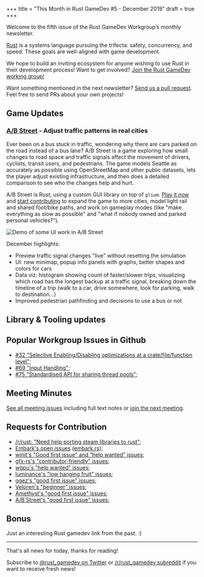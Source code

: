 +++
title = "This Month in Rust GameDev #5 - December 2019"
draft = true
+++

<!-- markdownlint-disable no-trailing-punctuation -->

Welcome to the fifth issue of the Rust GameDev Workgroup’s
monthly newsletter.

[Rust] is a systems language pursuing the trifecta:
safety, concurrency, and speed.
These goals are well-aligned with game development.

We hope to build an inviting ecosystem for anyone wishing
to use Rust in their development process!
Want to get involved? [Join the Rust GameDev working group!][join]

Want something mentioned in the next newsletter?
[Send us a pull request][pr].
Feel free to send PRs about your own projects!

[Rust]: https://rust-lang.org
[join]: https://github.com/rust-gamedev/wg#join-the-fun
[pr]: https://github.com/rust-gamedev/rust-gamedev.github.io

<!--
Ideal section structure is:

```
### [Title]

![image/GIF description](image link)

A paragraph or two with a summary and [useful links].

_Discussions:
[/r/rust](https://reddit.com/r/rust/todo),
[twitter](https://twitter.com/todo/status/123456)_

[Title]: https://first.link
[useful links]: https://other.link
```

Discussion links are added only if they contain
some actual interesting discussions.

If needed, a section can be split into subsections with a "------" delimiter.
-->

## Game Updates

### [A/B Street][abstreet] - Adjust traffic patterns in real cities

Ever been on a bus stuck in traffic, wondering why there are cars parked on the
road instead of a bus lane? A/B Street is a game exploring how small changes to
road space and traffic signals affect the movement of drivers, cyclists,
transit users, and pedestrians. The game models Seattle as accurately as
possible using OpenStreetMap and other public datasets, lets the player adjust
existing infrastructure, and then does a detailed comparison to see who the
changes help and hurt.

A/B Street is Rust, using a custom GUI library on top of `glium`. [Play it
now](https://github.com/dabreegster/abstreet/blob/master/docs/INSTRUCTIONS.md)
and [start contributing](https://github.com/dabreegster/abstreet/issues) to
expand the game to more cities, model light rail and shared foot/bike paths,
and work on gameplay modes (like "make everything as slow as possible" and
"what if nobody owned and parked personal vehicles?").

![Demo of some UI work in A/B Street](abstreet.gif)

December highlights:

- Preview traffic signal changes "live" without resetting the simulation
- UI: new minimap, popup info panels with graphs, better shapes and colors for
  cars
- Data viz: histogram showing count of faster/slower trips, visualizing which
  road has the longest backup at a traffic signal, breaking down the timeline
  of a trip (walk to a car, drive somewhere, look for parking, walk to
  destination...)
- Improved pedestrian pathfinding and decisions to use a bus or not

[abstreet]: https://github.com/dabreegster/abstreet#ab-street

## Library & Tooling updates

## Popular Workgroup Issues in Github

<!-- Up to 10 links to interesting issues -->

- [#32 "Selective Enabling/Disabling optimizations at a crate/file/function level"](https://github.com/rust-gamedev/wg/issues/32);
- [#69 "Input Handling"](https://github.com/rust-gamedev/wg/issues/69);
- [#75 "Standardised API for sharing thread pools"](https://github.com/rust-gamedev/wg/issues/75);

<!-- TODO: more issues -->

## Meeting Minutes

<!-- Up to 10 most important notes + a link to the full details -->

[See all meeting issues][label_meeting] including full text notes
or [join the next meeting][join].

[label_meeting]: https://github.com/rust-gamedev/wg/issues?q=label%3Ameeting

## Requests for Contribution

<!-- Links to "good first issue"-labels or direct links to specific tasks -->

- [/r/rust: "Need help porting steam libraries to rust"][help-steam-libs];
- [Embark's open issues][embark-open-issues] ([embark.rs]);
- [winit's "Good first issue" and “help wanted” issues][winit-issues];
- [gfx-rs's "contributor-friendly" issues][gfx-issues];
- [wgpu's "help wanted" issues][wgpu-help-wanted];
- [luminance's "low hanging fruit" issues][luminance-fruits];
- [ggez's "good first issue" issues][ggez-issues];
- [Veloren's "beginner" issues][veloren-beginner];
- [Amethyst's "good first issue" issues][amethyst-issues];
- [A/B Street's "good first issue" issues][abstreet-issues];

[help-steam-libs]: https://reddit.com/r/rust/comments/diuqg7/need_help_porting_steam_libraries_to_rust
[embark.rs]: https://embark.rs
[embark-open-issues]: https://github.com/search?q=user:EmbarkStudios+state:open
[winit-issues]: https://github.com/rust-windowing/winit/issues?utf8=✓&q=is%3Aissue+is%3Aopen+label%3A%22status%3A+help+wanted%22+label%3A%22Good+first+issue%22
[gfx-issues]: https://github.com/gfx-rs/gfx/issues?q=is%3Aissue+is%3Aopen+label%3Acontributor-friendly
[wgpu-help-wanted]: https://github.com/gfx-rs/wgpu-rs/issues?q=is%3Aissue+is%3Aopen+label%3A%22help+wanted%22
[luminance-fruits]: https://github.com/phaazon/luminance-rs/issues?q=is%3Aissue+is%3Aopen+label%3A%22low+hanging+fruit%22
[ggez-issues]: https://github.com/ggez/ggez/labels/%2AGOOD%20FIRST%20ISSUE%2A
[veloren-beginner]: https://gitlab.com/veloren/veloren/issues?label_name=beginner
[amethyst-issues]: https://github.com/amethyst/amethyst/issues?q=is%3Aissue+is%3Aopen+label%3A%22good+first+issue%22
[abstreet-issues]: https://github.com/dabreegster/abstreet/issues?q=is%3Aissue+is%3Aopen+label%3A%22good+first+issue%22

## Bonus

<!-- Bonus section to make the newsletter more interesting
and highlight events from the past. -->

Just an interesting Rust gamedev link from the past. :)

------

That's all news for today, thanks for reading!

Subscribe to [@rust_gamedev on Twitter][@rust_gamedev]
or [/r/rust_gamedev subreddit][/r/rust_gamedev] if you want to receive fresh news!

<!--
TODO: Add real links and un-comment once this post is published
**Discussions of this post**:
[/r/rust](TODO),
[twitter](TODO).
-->

[/r/rust_gamedev]: https://reddit.com/r/rust_gamedev
[@rust_gamedev]: https://twitter.com/rust_gamedev
